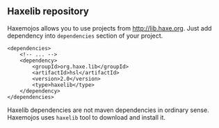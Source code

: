 Haxelib repository
---------------------------------------
Haxemojos allows you to use projects from http://lib.haxe.org.
Just add dependency into `dependencies` section of your project.

    <dependencies>
        <!-- ... -->
        <dependency>
            <groupId>org.haxe.lib</groupId>
            <artifactId>hsl</artifactId>
            <version>2.0</version>
            <type>haxelib</type>
        </dependency>
    </dependencies>

Haxelib dependencies are not maven dependencies in
ordinary sense. Haxemojos uses `haxelib` tool to
download and install it.